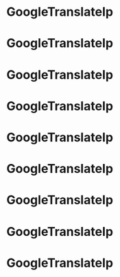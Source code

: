 # GoogleTranslateIp
# GoogleTranslateIp
# GoogleTranslateIp
# GoogleTranslateIp
# GoogleTranslateIp
# GoogleTranslateIp
# GoogleTranslateIp
# GoogleTranslateIp
# GoogleTranslateIp
